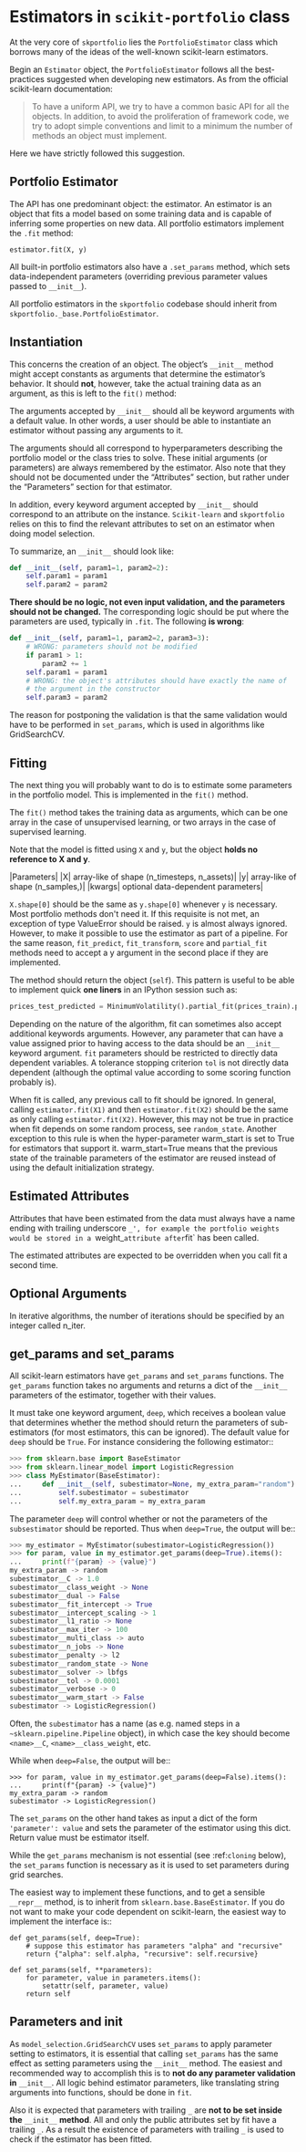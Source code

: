 # Estimators in `scikit-portfolio` class

At the very core of `skportfolio` lies the `PortfolioEstimator` class which borrows many of the ideas of the well-known scikit-learn estimators.

Begin an `Estimator` object, the `PortfolioEstimator` follows all the best-practices suggested when developing new estimators. 
As from the official scikit-learn documentation:

> To have a uniform API, we try to have a common basic API for all the objects. In addition, to avoid the proliferation of framework code, we try to adopt simple conventions and limit to a minimum the number of methods an object must implement.

Here we have strictly followed this suggestion.

## Portfolio Estimator 
The API has one predominant object: the estimator.
An estimator is an object that fits a model based on some training data and is capable of inferring some properties on new data. All portfolio estimators implement the `.fit` method:

```
estimator.fit(X, y)
``` 

All built-in portfolio estimators also have a `.set_params` method, which sets data-independent parameters (overriding previous parameter values passed to `__init__`).

All portfolio estimators in the `skportfolio` codebase should inherit from `skportfolio._base.PortfolioEstimator`.

## Instantiation
This concerns the creation of an object. The object’s `__init__` method might accept constants as arguments that determine the estimator’s behavior. It should **not**, however, take the actual training data as an argument, as this is left to the `fit()` method:

The arguments accepted by `__init__` should all be keyword arguments with a default value.
In other words, a user should be able to instantiate an estimator without passing any arguments to it.

The arguments should all correspond to hyperparameters describing the portfolio model or the class tries to solve.
These initial arguments (or parameters) are always remembered by the estimator.
Also note that they should not be documented under the “Attributes” section, but rather under the “Parameters” section for that estimator.

In addition, every keyword argument accepted by `__init__` should correspond to an attribute on the instance.
`Scikit-learn` and `skportfolio` relies on this to find the relevant attributes to set on an estimator when doing model selection.

To summarize, an `__init__` should look like:

```python
def __init__(self, param1=1, param2=2):
    self.param1 = param1
    self.param2 = param2
```

**There should be no logic, not even input validation, and the parameters should not be changed.**
The corresponding logic should be put where the parameters are used, typically in `.fit`.
The following **is wrong**:

```python
def __init__(self, param1=1, param2=2, param3=3):
    # WRONG: parameters should not be modified
    if param1 > 1:
        param2 += 1
    self.param1 = param1
    # WRONG: the object's attributes should have exactly the name of
    # the argument in the constructor
    self.param3 = param2
```

The reason for postponing the validation is that the same validation would have to be performed in `set_params`, which is used in algorithms like GridSearchCV.

## Fitting
The next thing you will probably want to do is to estimate some parameters in the portfolio model.
This is implemented in the `fit()` method.

The `fit()` method takes the training data as arguments, which can be one array in the case of unsupervised learning, or two arrays in the case of supervised learning.

Note that the model is fitted using `X` and `y`, but the object **holds no reference to X and y**.

|Parameters|
|X| array-like of shape (n_timesteps, n_assets)|
|y| array-like of shape (n_samples,)|
|kwargs| optional data-dependent parameters|

`X.shape[0]` should be the same as `y.shape[0]` whenever `y` is necessary. Most portfolio methods don't need it.
If this requisite is not met, an exception of type ValueError should be raised.
`y` is almost always ignored. However, to make it possible to use the estimator as part of a pipeline.
For the same reason, `fit_predict`, `fit_transform`, `score` and `partial_fit` methods need to accept a y argument in the second place if they are implemented.

The method should return the object (`self`). This pattern is useful to be able to implement quick **one liners** in an IPython session such as:

```python
prices_test_predicted = MinimumVolatility().partial_fit(prices_train).predict(prices_test)
```

Depending on the nature of the algorithm, fit can sometimes also accept additional keywords arguments. However, any parameter that can have a value assigned prior to having access to the data should be an `__init__` keyword argument.
`fit` parameters should be restricted to directly data dependent variables. A tolerance stopping criterion `tol` is not directly data dependent (although the optimal value according to some scoring function probably is).

When fit is called, any previous call to fit should be ignored. 
In general, calling `estimator.fit(X1)` and then `estimator.fit(X2)` should be the same as only calling `estimator.fit(X2)`.
However, this may not be true in practice when fit depends on some random process, see `random_state`.
Another exception to this rule is when the hyper-parameter warm_start is set to True for estimators that support it. warm_start=True means that the previous state of the trainable parameters of the estimator are reused instead of using the default initialization strategy.

## Estimated Attributes
Attributes that have been estimated from the data must always have a name ending with trailing underscore `_', for example the portfolio weights would be stored in a `weight_` attribute after `fit` has been called.

The estimated attributes are expected to be overridden when you call fit a second time.

## Optional Arguments
In iterative algorithms, the number of iterations should be specified by an integer called n_iter.

## get_params and set_params

All scikit-learn estimators have ``get_params`` and ``set_params`` functions.
The ``get_params`` function takes no arguments and returns a dict of the
``__init__`` parameters of the estimator, together with their values.

It must take one keyword argument, ``deep``, which receives a boolean value
that determines whether the method should return the parameters of
sub-estimators (for most estimators, this can be ignored). The default value
for ``deep`` should be `True`. For instance considering the following
estimator::

```python
>>> from sklearn.base import BaseEstimator
>>> from sklearn.linear_model import LogisticRegression
>>> class MyEstimator(BaseEstimator):
...     def __init__(self, subestimator=None, my_extra_param="random"):
...         self.subestimator = subestimator
...         self.my_extra_param = my_extra_param
```

The parameter `deep` will control whether or not the parameters of the
`subsestimator` should be reported. Thus when `deep=True`, the output will be::

```python
>>> my_estimator = MyEstimator(subestimator=LogisticRegression())
>>> for param, value in my_estimator.get_params(deep=True).items():
...     print(f"{param} -> {value}")
my_extra_param -> random
subestimator__C -> 1.0
subestimator__class_weight -> None
subestimator__dual -> False
subestimator__fit_intercept -> True
subestimator__intercept_scaling -> 1
subestimator__l1_ratio -> None
subestimator__max_iter -> 100
subestimator__multi_class -> auto
subestimator__n_jobs -> None
subestimator__penalty -> l2
subestimator__random_state -> None
subestimator__solver -> lbfgs
subestimator__tol -> 0.0001
subestimator__verbose -> 0
subestimator__warm_start -> False
subestimator -> LogisticRegression()
```

Often, the `subestimator` has a name (as e.g. named steps in a
`~sklearn.pipeline.Pipeline` object), in which case the key should
become `<name>__C`, `<name>__class_weight`, etc.

While when `deep=False`, the output will be::

    >>> for param, value in my_estimator.get_params(deep=False).items():
    ...     print(f"{param} -> {value}")
    my_extra_param -> random
    subestimator -> LogisticRegression()

The ``set_params`` on the other hand takes as input a dict of the form
``'parameter': value`` and sets the parameter of the estimator using this dict.
Return value must be estimator itself.

While the ``get_params`` mechanism is not essential (see :ref:`cloning` below),
the ``set_params`` function is necessary as it is used to set parameters during
grid searches.

The easiest way to implement these functions, and to get a sensible
``__repr__`` method, is to inherit from ``sklearn.base.BaseEstimator``. If you
do not want to make your code dependent on scikit-learn, the easiest way to
implement the interface is::

    def get_params(self, deep=True):
        # suppose this estimator has parameters "alpha" and "recursive"
        return {"alpha": self.alpha, "recursive": self.recursive}

    def set_params(self, **parameters):
        for parameter, value in parameters.items():
            setattr(self, parameter, value)
        return self


## Parameters and init

As `model_selection.GridSearchCV` uses ``set_params``
to apply parameter setting to estimators,
it is essential that calling ``set_params`` has the same effect
as setting parameters using the ``__init__`` method.
The easiest and recommended way to accomplish this is to
**not do any parameter validation in** ``__init__``.
All logic behind estimator parameters,
like translating string arguments into functions, should be done in ``fit``.

Also it is expected that parameters with trailing ``_`` are **not to be set
inside the** ``__init__`` **method**. All and only the public attributes set by
fit have a trailing ``_``. As a result the existence of parameters with
trailing ``_`` is used to check if the estimator has been fitted.

